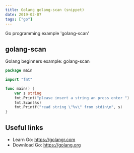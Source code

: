 ```yaml
---
title: Golang golang-scan (snippet)
date: 2019-02-07
tags: ["go"]
---
```

Go programming example 'golang-scan'


## golang-scan

Golang beginners example: golang-scan

```go
package main

import "fmt"

func main() {
	var s string
	fmt.Print("please insert a string an press enter ")
	fmt.Scan(&s)
	fmt.Printf("read string \"%v\" from stdin\n", s)
}

```

## Useful links

- Learn Go: https://golangr.com
- Download Go: https://golang.org
